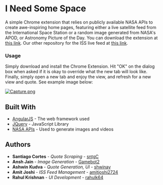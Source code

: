 # I Need Some Space

A simple Chrome extension that relies on publicly available NASA APIs to create awe-inspiring home pages, featuring either a live satellite feed from the International Space Station or a random image generated from NASA's APOD, or Astronomy Picture of the Day. You can download the extension at [this link](https://chrome.google.com/webstore/detail/i-need-some-space/pnfnlobicflcdpdgggjmfdpodnpmepgg).  Our other repository for the ISS live feed at [this link](https://github.com/iss-extension/iss-stream).

### Usage

Simply download and install the Chrome Extension. Hit "OK" on the dialog box when asked if it is okay to override what the new tab will look like. Finally, simply open a new tab and enjoy the view, and refresh for a new view and quote. See example image below:


[![Capture.png](https://i.postimg.cc/rmHKQ3nS/Capture.png)](https://postimg.cc/phDWdGtT)

## Built With

* [AngularJS](https://angularjs.org/) - The web framework used
* [JQuery](https://jquery.com/) - JavaScript Library
* [NASA APIs](https://api.nasa.gov/) - Used to generate images and videos

## Authors

* **Santiago Cortes** - *Quote Scraping* - [sntgC](https://github.com/sntgC)
* **Ansh Jain** - *Image Generation* - [Gamebot2](https://github.com/Gamebot2)
* **Ashwin Kudva** - *Quote Generation, UI* - [shwinay](https://github.com/shwinay)
* **Amit Joshi** - *ISS Feed Management* - [amitjoshi2724](https://github.com/amitjoshi2724)
* **Rahul Krishnan** - *UI Development* - [rahulk64](https://github.com/rahulk64)
